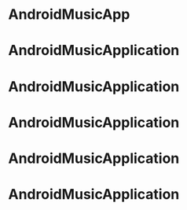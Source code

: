 # AndroidMusicApp
# AndroidMusicApplication
# AndroidMusicApplication
# AndroidMusicApplication
# AndroidMusicApplication
# AndroidMusicApplication
